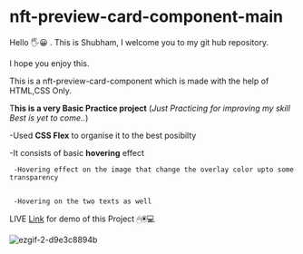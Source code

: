 # nft-preview-card-component-main

Hello 🖐😀 .
This is Shubham, I welcome you to my git hub repository.

I hope you enjoy this.


 
This is a nft-preview-card-component which is made with the help of HTML,CSS Only.

T**his is a very Basic Practice project** (_Just  Practicing  for improving my skill  Best is yet to come.._) 


-Used **CSS Flex** to organise it to the best posibilty

-It consists of basic **hovering** effect

     -Hovering effect on the image that change the overlay color upto some transparency
     
     
     -Hovering on the two texts as well 
     
     

LIVE [Link](https://iamskedy.github.io/nft-preview-card-component-main/) for demo of this Project 
🖱🖲💻




![ezgif-2-d9e3c8894b](https://user-images.githubusercontent.com/95680495/158103482-9ef6b2f7-33d2-43d2-8d4a-bb3aec5492b3.gif)

